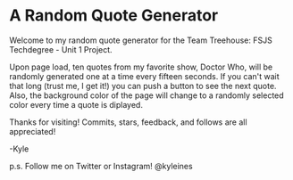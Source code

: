 # A Random Quote Generator

Welcome to my random quote generator for the Team Treehouse: FSJS Techdegree - Unit 1 Project.

Upon page load, ten quotes from my favorite show, Doctor Who, will be randomly generated one at a time every fifteen seconds.
If you can't wait that long (trust me, I get it!) you can push a button to see the next quote.
Also, the background color of the page will change to a randomly selected color every time a quote is diplayed.

Thanks for visiting!
Commits, stars, feedback, and follows are all appreciated!

-Kyle



p.s. Follow me on Twitter or Instagram! @kyleines